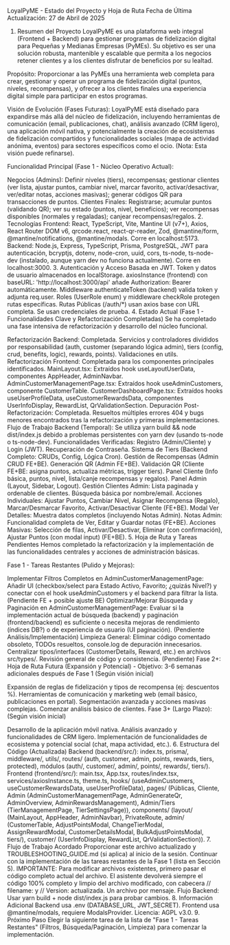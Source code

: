 LoyalPyME - Estado del Proyecto y Hoja de Ruta
Fecha de Última Actualización: 27 de Abril de 2025

1. Resumen del Proyecto
   LoyalPyME es una plataforma web integral (Frontend + Backend) para gestionar programas de fidelización digital para Pequeñas y Medianas Empresas (PyMEs). Su objetivo es ser una solución robusta, mantenible y escalable que permita a los negocios retener clientes y a los clientes disfrutar de beneficios por su lealtad.

Propósito: Proporcionar a las PyMEs una herramienta web completa para crear, gestionar y operar un programa de fidelización digital (puntos, niveles, recompensas), y ofrecer a los clientes finales una experiencia digital simple para participar en estos programas.

Visión de Evolución (Fases Futuras): LoyalPyME está diseñado para expandirse más allá del núcleo de fidelización, incluyendo herramientas de comunicación (email, publicaciones, chat), análisis avanzado (CRM ligero), una aplicación móvil nativa, y potencialmente la creación de ecosistemas de fidelización compartidos y funcionalidades sociales (mapa de actividad anónima, eventos) para sectores específicos como el ocio. (Nota: Esta visión puede refinarse).

Funcionalidad Principal (Fase 1 - Núcleo Operativo Actual):

Negocios (Admins): Definir niveles (tiers), recompensas; gestionar clientes (ver lista, ajustar puntos, cambiar nivel, marcar favorito, activar/desactivar, ver/editar notas, acciones masivas); generar códigos QR para transacciones de puntos.
Clientes Finales: Registrarse; acumular puntos (validando QR); ver su estado (puntos, nivel, beneficios); ver recompensas disponibles (normales y regaladas); canjear recompensas/regalos. 2. Tecnologías
Frontend: React, TypeScript, Vite, Mantine UI (v7+), Axios, React Router DOM v6, qrcode.react, react-qr-reader, Zod, @mantine/form, @mantine/notifications, @mantine/modals. Corre en localhost:5173.
Backend: Node.js, Express, TypeScript, Prisma, PostgreSQL, JWT para autenticación, bcryptjs, dotenv, node-cron, uuid, cors, ts-node, ts-node-dev (instalado, aunque yarn dev no funciona actualmente). Corre en localhost:3000. 3. Autenticación y Acceso
Basada en JWT. Token y datos de usuario almacenados en localStorage.
axiosInstance (frontend) con baseURL: 'http://localhost:3000/api' añade Authorization: Bearer <token> automáticamente.
Middleware authenticateToken (backend) valida token y adjunta req.user.
Roles (UserRole enum) y middleware checkRole protegen rutas específicas.
Rutas Públicas (/auth/\*) usan axios base con URL completa.
Se usan credenciales de prueba. 4. Estado Actual (Fase 1 - Funcionalidades Clave y Refactorización Completadas)
Se ha completado una fase intensiva de refactorización y desarrollo del núcleo funcional.

Refactorización Backend: Completada. Servicios y controladores divididos por responsabilidad (auth, customer (separando lógica admin), tiers (config, crud, benefits, logic), rewards, points). Validaciones en utils.
Refactorización Frontend: Completada para los componentes principales identificados.
MainLayout.tsx: Extraídos hook useLayoutUserData, componentes AppHeader, AdminNavbar.
AdminCustomerManagementPage.tsx: Extraídos hook useAdminCustomers, componente CustomerTable.
CustomerDashboardPage.tsx: Extraídos hooks useUserProfileData, useCustomerRewardsData, componentes UserInfoDisplay, RewardList, QrValidationSection.
Depuración Post-Refactorización: Completada. Resueltos múltiples errores 404 y bugs menores encontrados tras la refactorización y primeras implementaciones.
Flujo de Trabajo Backend (Temporal): Se utiliza yarn build && node dist/index.js debido a problemas persistentes con yarn dev (usando ts-node o ts-node-dev).
Funcionalidades Verificadas:
Registro (Admin/Cliente) y Login (JWT).
Recuperación de Contraseña.
Sistema de Tiers (Backend Completo: CRUDs, Config, Lógica Cron).
Gestión de Recompensas (Admin CRUD FE+BE).
Generación QR (Admin FE+BE).
Validación QR (Cliente FE+BE: asigna puntos, actualiza métricas, trigger tiers).
Panel Cliente (Info básica, puntos, nivel, lista/canje recompensas y regalos).
Panel Admin (Layout, Sidebar, Logout).
Gestión Clientes Admin:
Lista paginada y ordenable de clientes.
Búsqueda básica por nombre/email.
Acciones Individuales: Ajustar Puntos, Cambiar Nivel, Asignar Recompensa (Regalo), Marcar/Desmarcar Favorito, Activar/Desactivar Cliente (FE+BE).
Modal Ver Detalles: Muestra datos completos (incluyendo Notas Admin).
Notas Admin: Funcionalidad completa de Ver, Editar y Guardar notas (FE+BE).
Acciones Masivas: Selección de filas, Activar/Desactivar, Eliminar (con confirmación), Ajustar Puntos (con modal input) (FE+BE). 5. Hoja de Ruta y Tareas Pendientes
Hemos completado la refactorización y la implementación de las funcionalidades centrales y acciones de administración básicas.

Fase 1 - Tareas Restantes (Pulido y Mejoras):

Implementar Filtros Completos en AdminCustomerManagementPage: Añadir UI (checkbox/select para Estado Activo, Favorito; ¿quizás Nivel?) y conectar con el hook useAdminCustomers y el backend para filtrar la lista. (Pendiente FE + posible ajuste BE)
Optimizar/Mejorar Búsqueda y Paginación en AdminCustomerManagementPage: Evaluar si la implementación actual de búsqueda (backend) y paginación (frontend/backend) es suficiente o necesita mejoras de rendimiento (índices DB?) o de experiencia de usuario (UI paginación). (Pendiente Análisis/Implementación)
Limpieza General: Eliminar código comentado obsoleto, TODOs resueltos, console.log de depuración innecesarios. Centralizar tipos/interfaces (CustomerDetails, Reward, etc.) en archivos src/types/. Revisión general de código y consistencia. (Pendiente)
Fase 2+: Hoja de Ruta Futura (Expansión y Potencial) - Objetivo: 3-6 semanas adicionales después de Fase 1
(Según visión inicial)

Expansión de reglas de fidelización y tipos de recompensa (ej: descuentos %).
Herramientas de comunicación y marketing web (email básico, publicaciones en portal).
Segmentación avanzada y acciones masivas complejas.
Comenzar análisis básico de clientes.
Fase 3+ (Largo Plazo):
(Según visión inicial)

Desarrollo de la aplicación móvil nativa.
Análisis avanzado y funcionalidades de CRM ligero.
Implementación de funcionalidades de ecosistema y potencial social (chat, mapa actividad, etc.). 6. Estructura del Código (Actualizada)
Backend (backend/src/):
index.ts, prisma/, middleware/, utils/, routes/ (auth, customer, admin, points, rewards, tiers, protected), módulos (auth/, customer/, admin/, points/, rewards/, tiers/).
Frontend (frontend/src/):
main.tsx, App.tsx, routes/index.tsx, services/axiosInstance.ts, theme.ts, hooks/ (useAdminCustomers, useCustomerRewardsData, useUserProfileData), pages/ (Públicas, Cliente, Admin (AdminCustomerManagementPage, AdminGenerateQr, AdminOverview, AdminRewardsManagement), Admin/Tiers (TierManagementPage, TierSettingsPage)), components/ (layout/ (MainLayout, AppHeader, AdminNavbar), PrivateRoute, admin/ (CustomerTable, AdjustPointsModal, ChangeTierModal, AssignRewardModal, CustomerDetailsModal, BulkAdjustPointsModal, tiers/), customer/ (UserInfoDisplay, RewardList, QrValidationSection)). 7. Flujo de Trabajo Acordado
Proporcionar este archivo actualizado y TROUBLESHOOTING_GUIDE.md (si aplica) al inicio de la sesión.
Continuar con la implementación de las tareas restantes de la Fase 1 (lista en Sección 5).
IMPORTANTE: Para modificar archivos existentes, primero pasar el código completo actual del archivo.
El asistente devolverá siempre el código 100% completo y limpio del archivo modificado, con cabecera // filename: y // Version: actualizada. Un archivo por mensaje.
Flujo Backend: Usar yarn build + node dist/index.js para probar cambios. 8. Información Adicional
Backend usa .env (DATABASE_URL, JWT_SECRET).
Frontend usa @mantine/modals, requiere ModalsProvider.
Licencia: AGPL v3.0. 9. Próximo Paso
Elegir la siguiente tarea de la lista de "Fase 1 - Tareas Restantes" (Filtros, Búsqueda/Paginación, Limpieza) para comenzar la implementación.

